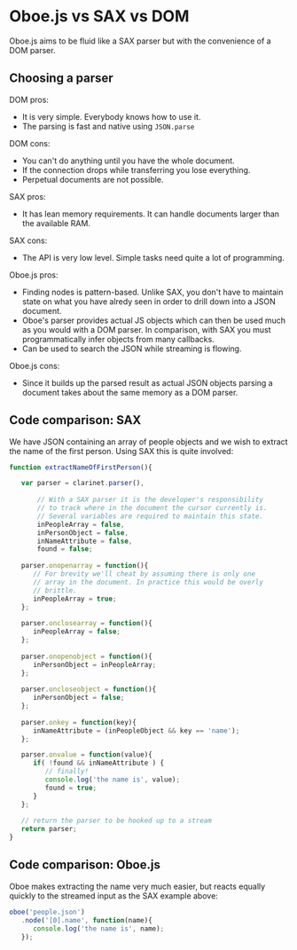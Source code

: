 Oboe.js vs SAX vs DOM
=====================

Oboe.js aims to be fluid like a SAX parser but with the convenience of a DOM parser.
 
Choosing a parser
-----------------

DOM pros:

* It is very simple. Everybody knows how to use it.
* The parsing is fast and native using `JSON.parse`

DOM cons:

* You can't do anything until you have the whole document.
* If the connection drops while transferring you lose everything.
* Perpetual documents are not possible.
 
SAX pros:

* It has lean memory requirements. It can handle documents larger than the available RAM.

SAX cons:

* The API is very low level. Simple tasks need quite a lot of programming.

Oboe.js pros:

* Finding nodes is pattern-based. Unlike SAX, you don't have to maintain state on what you have alredy seen
in order to drill down into a JSON document.
* Oboe's parser provides actual JS objects which can then be used much as you would with a DOM parser. In
comparison, with SAX you must programmatically infer objects from many callbacks.
* Can be used to search the JSON while streaming is flowing.
 
Oboe.js cons:

* Since it builds up the parsed result as actual JSON objects parsing a document takes about the same memory as a DOM parser.

Code comparison: SAX
--------------------

We have JSON containing an array of people objects and we wish to extract the
name of the first person. Using SAX this is quite involved:

``` js
function extractNameOfFirstPerson(){

   var parser = clarinet.parser(),
   
       // With a SAX parser it is the developer's responsibility 
       // to track where in the document the cursor currently is.
       // Several variables are required to maintain this state.        
       inPeopleArray = false,   
       inPersonObject = false,
       inNameAttribute = false,
       found = false;
   
   parser.onopenarray = function(){
      // For brevity we'll cheat by assuming there is only one
      // array in the document. In practice this would be overly
      // brittle.      
      inPeopleArray = true; 
   };
   
   parser.onclosearray = function(){
      inPeopleArray = false;
   };   
   
   parser.onopenobject = function(){
      inPersonObject = inPeopleArray; 
   };
   
   parser.oncloseobject = function(){
      inPersonObject = false;
   };   
      
   parser.onkey = function(key){
      inNameAttribute = (inPeopleObject && key == 'name');
   };

   parser.onvalue = function(value){
      if( !found && inNameAttribute ) {
         // finally!
         console.log('the name is', value); 
         found = true;
      }
   };      
   
   // return the parser to be hooked up to a stream
   return parser;   
}
```

Code comparison: Oboe.js
------------------------

Oboe makes extracting the name very much easier, but reacts equally quickly
to the streamed input as the SAX example above:

``` js
oboe('people.json')
   .node('[0].name', function(name){
      console.log('the name is', name);
   });
```






